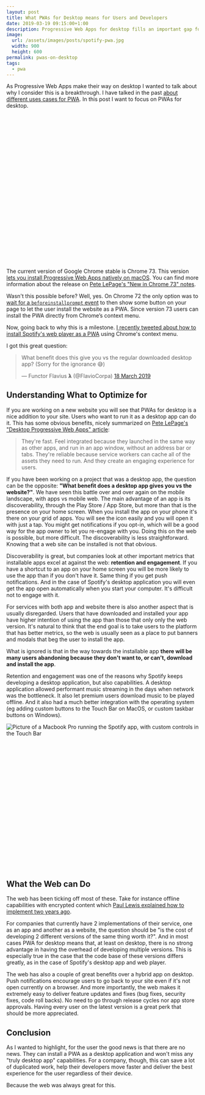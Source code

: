 ```yaml
---
layout: post
title: What PWAs for Desktop means for Users and Developers
date: 2019-03-19 09:15:00+1:00
description: Progressive Web Apps for desktop fills an important gap for the web. Native apps might not be worth thanks to the new capabilities of the web
image:
  url: /assets/images/posts/spotify-pwa.jpg
  width: 900
  height: 600
permalink: pwas-on-desktop
tags:
  - pwa
---
```


As Progressive Web Apps make their way on desktop I wanted to talk about why I consider this is a breakthrough. I have talked in the past [about different uses cases for PWA](/shades-of-pwa/). In this post I want to focus on PWAs for desktop.

<div style="position:relative;padding-bottom:76.47%;margin-bottom:1rem">
<img
    style="max-width:100%; border: 0;position:absolute;top:0;left:0"
    sizes="(max-width: 768px) 100vw, 684px"
    srcset="https://res.cloudinary.com/jmperez/image/upload/w_auto:100:400,f_auto/v1552998597/spotify-pwa-mac_szshj0.png 400w, https://res.cloudinary.com/jmperez/image/upload/w_auto:100:800,f_auto/v1552998597/spotify-pwa-mac_szshj0.png 800w, https://res.cloudinary.com/jmperez/image/upload/w_auto:100:1200,f_auto/v1552998597/spotify-pwa-mac_szshj0.png 1200w, https://res.cloudinary.com/jmperez/image/upload/w_auto:100:1400,f_auto/v1552998597/spotify-pwa-mac_szshj0.png 1400w"
    src="https://res.cloudinary.com/jmperez/image/upload/w_auto:100:684,f_auto/v1552998597/spotify-pwa-mac_szshj0.png"
    alt="" />
</div>

The current version of Google Chrome stable is Chrome 73. This version [lets you install Progressive Web Apps natively on macOS](https://twitter.com/rauschma/status/1105599978880331777). You can find more information about the release on [Pete LePage's "New in Chrome 73" notes](https://developers.google.com/web/updates/2019/03/nic73#pwas-everywhere).
<!-- more -->

Wasn't this possible before? Well, yes. On Chrome 72 the only option was to [wait for a `beforeinstallprompt` event](https://developers.google.com/web/fundamentals/app-install-banners/#listen_for_beforeinstallprompt) to then show some button on your page to let the user install the website as a PWA. Since version 73 users can install the PWA directly from Chrome’s context menu.

Now, going back to why this is a milestone. [I recently tweeted about how to install Spotify's web player as a PWA](https://twitter.com/jmperezperez/status/1107565909906997250) using Chrome's context menu.

I got this great question:

<blockquote class="twitter-tweet" data-lang="en-gb"><p lang="en" dir="ltr">What benefit does this give you vs the regular downloaded desktop app? (Sorry for the ignorance 😅)</p>&mdash; Functor Flavius 𝝺 (@FlavioCorpa) <a href="https://twitter.com/FlavioCorpa/status/1107782132791947271?ref_src=twsrc%5Etfw">18 March 2019</a></blockquote>
<script async src="https://platform.twitter.com/widgets.js" charset="utf-8"></script>

## Understanding What to Optimize for
If you are working on a new website you will see that PWAs for desktop is a nice addition to your site. Users who want to run it as a desktop app can do it. This has some obvious benefits, nicely summarized on [Pete LePage's "Desktop Progressive Web Apps" article](https://developers.google.com/web/progressive-web-apps/desktop):

> They're fast. Feel integrated because they launched in the same way as other apps, and run in an app window, without an address bar or tabs. They're reliable because service workers can cache all of the assets they need to run. And they create an engaging experience for users.

If you have been working on a project that was a desktop app, the question can be the opposite: **"What benefit does a desktop app gives you vs the website?"**. We have seen this battle over and over again on the mobile landscape, with apps vs mobile web. The main advantage of an app is its discoverability, through the Play Store / App Store, but more than that is the presence on your home screen. When you install the app on your phone it's there on your grid of apps. You will see the icon easily and you will open it with just a tap. You might get notifications if you opt-in, which will be a good way for the app owner to let you re-engage with you. Doing this on the web is possible, but more difficult. The discoverability is less straightforward. Knowing that a web site can be installed is not that obvious.

Discoverability is great, but companies look at other important metrics that installable apps excel at against the web: **retention and engagement**. If you have a shortcut to an app on your home screen you will be more likely to use the app than if you don't have it. Same thing if you get push notifications. And in the case of Spotify's desktop application you will even get the app open automatically when you start your computer. It's difficult not to engage with it.

For services with both app and website there is also another aspect that is usually disregarded. Users that have downloaded and installed your app have higher intention of using the app than those that only only the web version. It's natural to think that the end goal is to take users to the platform that has better metrics, so the web is usually seen as a place to put banners and modals that beg the user to install the app.

What is ignored is that in the way towards the installable app **there will be many users abandoning because they don't want to, or can't, download and install the app**.

Retention and engagement was one of the reasons why Spotify keeps developing a desktop application, but also capabilities. A desktop application allowed performant music streaming in the days when network was the bottleneck. It also let premium users download music to be played offline. And it also had a much better integration with the operating system (eg adding custom buttons to the Touch Bar on MacOS, or custom taskbar buttons on Windows).

<div style="position:relative;padding-bottom:75%;margin-bottom:1rem">
<img
    style="max-width:100%; border: 0;position:absolute;top:0;left:0"
    sizes="(max-width: 768px) 100vw, 684px"
    srcset="https://res.cloudinary.com/jmperez/image/upload/w_auto:100:400,f_auto/v1552998304/spotify-mac-touch-bar_q7ywci.jpg 400w, https://res.cloudinary.com/jmperez/image/upload/w_auto:100:800,f_auto/v1552998304/spotify-mac-touch-bar_q7ywci.jpg 800w, https://res.cloudinary.com/jmperez/image/upload/w_auto:100:1200,f_auto/v1552998304/spotify-mac-touch-bar_q7ywci.jpg 1200w, https://res.cloudinary.com/jmperez/image/upload/w_auto:100:1400,f_auto/v1552998304/spotify-mac-touch-bar_q7ywci.jpg 1400w"
    src="https://res.cloudinary.com/jmperez/image/upload/w_auto:100:684,f_auto/v1552998304/spotify-mac-touch-bar_q7ywci.jpg"
    alt="Picture of a Macbook Pro running the Spotify app, with custom controls in the Touch Bar" />
</div>

## What the Web can Do

The web has been ticking off most of these. Take for instance offline capabilities with encrypted content which [Paul Lewis explained how to implement two years ago](https://www.youtube.com/watch?v=--KA2VrPDao).

For companies that currently have 2 implementations of their service, one as an app and another as a website, the question should be "is the cost of developing 2 different versions of the same thing worth it?". And in most cases PWA for desktop means that, at least on desktop, there is no strong advantage in having the overhead of developing multiple versions. This is especially true in the case that the code base of these versions differs greatly, as in the case of Spotify's desktop app and web player.

The web has also a couple of great benefits over a hybrid app on desktop. Push notifications encourage users to go back to your site even if it's not open currently on a browser. And more importantly, the web makes it extremely easy to deliver feature updates and fixes (bug fixes, security fixes, code roll backs). No need to go through release cycles nor app store approvals. Having every user on the latest version is a great perk that should be more appreciated.

## Conclusion

As I wanted to highlight, for the user the good news is that there are no news. They can install a PWA as a desktop application and won't miss any "truly desktop app" capabilities. For a company, though, this can save a lot of duplicated work, help their developers move faster and deliver the best experience for the user regardless of their device.

Because the web was always great for this.
